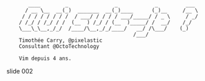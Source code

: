           ____        _               _            _         ___
          / __ \__  __(_)  _______  __(_)____      (_)__     /__ \
         / / / / / / / /  / ___/ / / / / ___/_____/ / _ \     / _/
        / /_/ / /_/ / /  (__  ) /_/ / (__  )_____/ /  __/    /_/
        \___\_\__,_/_/  /____/\__,_/_/____/   __/ /\___/    (_)
                                             /___/
        Timothée Carry, @pixelastic
        Consultant @OctoTechnology

        Vim depuis 4 ans.

















































































slide 002
